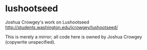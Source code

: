 # lushootseed
Joshua Crowgey's work on Lushootseed http://students.washington.edu/jcrowgey/lushootseed/

This is merely a mirror; all code here is owned by Joshua Crowgey (copywrite unspecified).